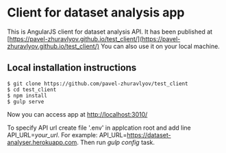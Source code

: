 # Client for dataset analysis app

This is AngularJS client for dataset analysis API. It has been published at
[https://pavel-zhuravlyov.github.io/test_client/](https://pavel-zhuravlyov.github.io/test_client/)
You can also use it on your local machine.

## Local installation instructions

    $ git clone https://github.com/pavel-zhuravlyov/test_client
    $ cd test_client
    $ npm install
    $ gulp serve

Now you can access app at [http://localhost:3010/](http://localhost:3010/)

To specify API url create file '.env' in applcation root and add line API_URL=*your_url*.
For example: API_URL=https://dataset-analyser.herokuapp.com. Then run *gulp config* task.
